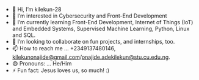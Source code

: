 - 👋 Hi, I’m kilekun-28
- 👀 I’m interested in Cybersecurity and Front-End Development 
- 🌱 I’m currently learning Front-End Development,  Internet of Things (IoT) and Embedded Systems, Supervised Machine Learning, Python, Linux and SQL.
- 💞️ I’m looking to collaborate on fun projects, and internships, too.
- 📫 How to reach me ... +2349137480146, kilekunonajide@gmail.com/onajide.adekilekun@stu.cu.edu.ng. 
- 😄 Pronouns: ... He/Him
- ⚡ Fun fact: Jesus loves us, so much! :)

